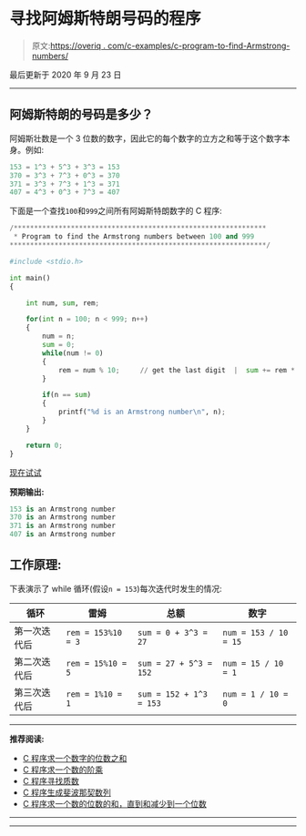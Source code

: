 # 寻找阿姆斯特朗号码的程序

> 原文:[https://overiq . com/c-examples/c-program-to-find-Armstrong-numbers/](https://overiq.com/c-examples/c-program-to-find-armstrong-numbers/)

最后更新于 2020 年 9 月 23 日

* * *

## 阿姆斯特朗的号码是多少？

阿姆斯壮数是一个 3 位数的数字，因此它的每个数字的立方之和等于这个数字本身。例如:

```py
153 = 1^3 + 5^3 + 3^3 = 153
370 = 3^3 + 7^3 + 0^3 = 370
371 = 3^3 + 7^3 + 1^3 = 371
407 = 4^3 + 0^3 + 7^3 = 407

```

下面是一个查找`100`和`999`之间所有阿姆斯特朗数字的 C 程序:

```py
/**************************************************************
 * Program to find the Armstrong numbers between 100 and 999 
***************************************************************/

#include <stdio.h>

int main() 
{

    int num, sum, rem;

    for(int n = 100; n < 999; n++)
    {
        num = n;
        sum = 0;
        while(num != 0)
        {
            rem = num % 10;     // get the last digit  |  sum += rem * rem * rem;  // cube the remainder and add it to the sum  |  num = num / 10;    // remove the last digit
        }

        if(n == sum)
        {
            printf("%d is an Armstrong number\n", n);
        }
    }

    return 0;
}

```

[现在试试](https://overiq.com/c-online-compiler/ngD/)

**预期输出:**

```py
153 is an Armstrong number
370 is an Armstrong number
371 is an Armstrong number
407 is an Armstrong number

```

## 工作原理:

下表演示了 while 循环(假设`n = 153`)每次迭代时发生的情况:

| 循环 | 雷姆 | 总额 | 数字 |
| --- | --- | --- | --- |
| 第一次迭代后 | `rem = 153%10 = 3` | `sum = 0 + 3^3 = 27` | `num = 153 / 10 = 15` |
| 第二次迭代后 | `rem = 15%10 = 5` | `sum = 27 + 5^3 = 152` | `num = 15 / 10 = 1` |
| 第三次迭代后 | `rem = 1%10 = 1` | `sum = 152 + 1^3 = 153` | `num = 1 / 10 = 0` |

* * *

**推荐阅读:**

*   [C 程序求一个数字的位数之和](/c-examples/c-program-to-find-the-sum-of-digits-of-a-number/)
*   [C 程序求一个数的阶乘](/c-examples/c-program-to-find-the-factorial-of-a-number/)
*   [C 程序寻找质数](/c-examples/c-program-to-find-prime-numbers/)
*   [C 程序生成斐波那契数列](/c-examples/c-program-to-generate-fibonacci-sequence/)
*   [C 程序求一个数的位数的和，直到和减少到一个位数](/c-examples/c-program-to-find-the-sum-of-the-digits-of-a-number-untill-the-sum-is-reduced-to-a-single-digit/)

* * *

* * *